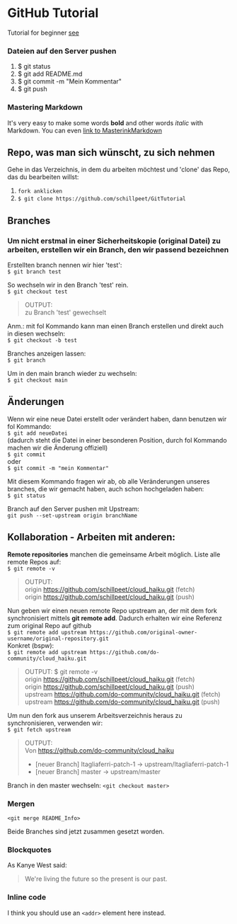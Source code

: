 # GitHub Tutorial
Tutorial for beginner [see](https://boolie.org/git-github-anfaenger-tutorial/)

### Dateien auf den Server pushen
1. $ git status
2. $ git add README.md
3. $ git commit -m "Mein Kommentar"
4. $ git push

### Mastering Markdown
It's very easy to make some words **bold** and other words *italic* with Markdown. You can even [link to MasterinkMarkdown](https://guides.github.com/features/mastering-markdown/)

## Repo, was man sich wünscht, zu sich nehmen
Gehe in das Verzeichnis, in dem du arbeiten möchtest und 'clone' das Repo, das du bearbeiten willst:
1. `fork anklicken`
2. `$ git clone https://github.com/schillpeet/GitTutorial`

## Branches
### Um nicht erstmal in einer Sicherheitskopie (original Datei) zu arbeiten, erstellen wir ein Branch, den wir passend bezeichnen
Erstellten branch nennen wir hier 'test':<br>
`$ git branch test`

So wechseln wir in den Branch 'test' rein.<br>
`$ git checkout test`<br>
> OUTPUT:<br>
> zu Branch 'test' gewechselt

Anm.: mit fol Kommando kann man einen Branch erstellen und direkt auch in diesen wechseln:<br>
`$ git checkout -b test`

Branches anzeigen lassen:<br>
`$ git branch`

Um in den main branch wieder zu wechseln:<br>
`$ git checkout main`

## Änderungen
Wenn wir eine neue Datei erstellt oder verändert haben, dann benutzen wir fol Kommando:<br>
`$ git add neueDatei`<br>
(dadurch steht die Datei in einer besonderen Position, durch fol Kommando machen wir die Änderung offiziell)<br>
`$ git commit`<br>
oder<br>
`$ git commit -m "mein Kommentar"`

Mit diesem Kommando fragen wir ab, ob alle Veränderungen unseres branches, die wir gemacht haben, auch schon hochgeladen haben:<br>
`$ git status`

Branch auf den Server pushen mit Upstream:<br>
`git push --set-upstream origin branchName`

## Kollaboration - Arbeiten mit anderen:
**Remote repositories** manchen die gemeinsame Arbeit möglich. Liste alle remote Repos auf:<br>
`$ git remote -v`<br>
> OUTPUT:<br>
> origin  https://github.com/schillpeet/cloud_haiku.git (fetch)<br>
> origin  https://github.com/schillpeet/cloud_haiku.git (push)<br>

Nun geben wir einen neuen remote Repo upstream an, der mit dem fork synchronisiert mittels **git remote add**. Dadurch erhalten wir eine Referenz zum original Repo auf github<br>
`$ git remote add upstream https://github.com/original-owner-username/original-repository.git`<br>
Konkret (bspw):<br>
`$ git remote add upstream https://github.com/do-community/cloud_haiku.git`<br>

> OUTPUT: $ git remote -v<br>
> origin  https://github.com/schillpeet/cloud_haiku.git (fetch)<br>
> origin  https://github.com/schillpeet/cloud_haiku.git (push)<br>
> upstream        https://github.com/do-community/cloud_haiku.git (fetch)<br>
> upstream        https://github.com/do-community/cloud_haiku.git (push)<br>

Um nun den fork aus unserem Arbeitsverzeichnis heraus zu synchronisieren, verwenden wir:<br>
`$ git fetch upstream`<br>
> OUTPUT:<br>
> Von https://github.com/do-community/cloud_haiku
>  * [neuer Branch]    ltagliaferri-patch-1 -> upstream/ltagliaferri-patch-1
>  * [neuer Branch]    master               -> upstream/master


Branch in den master wechseln:
`<git checkout master>`

### Mergen
`<git merge README_Info>`

Beide Branches sind jetzt zusammen gesetzt worden.

### Blockquotes
As Kanye West said:
> We're living the future so
> the present is our past.

### Inline code
I think you should use an
`<addr>` element here instead.
